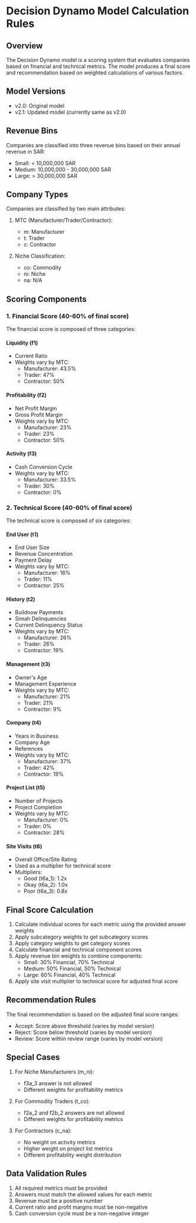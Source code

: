 # Decision Dynamo Model Calculation Rules

## Overview
The Decision Dynamo model is a scoring system that evaluates companies based on financial and technical metrics. The model produces a final score and recommendation based on weighted calculations of various factors.

## Model Versions
- v2.0: Original model
- v2.1: Updated model (currently same as v2.0)

## Revenue Bins
Companies are classified into three revenue bins based on their annual revenue in SAR:
- Small: < 10,000,000 SAR
- Medium: 10,000,000 - 30,000,000 SAR
- Large: > 30,000,000 SAR

## Company Types
Companies are classified by two main attributes:
1. MTC (Manufacturer/Trader/Contractor):
   - m: Manufacturer
   - t: Trader
   - c: Contractor

2. Niche Classification:
   - co: Commodity
   - ni: Niche
   - na: N/A

## Scoring Components

### 1. Financial Score (40-60% of final score)
The financial score is composed of three categories:

#### Liquidity (f1)
- Current Ratio
- Weights vary by MTC:
  - Manufacturer: 43.5%
  - Trader: 47%
  - Contractor: 50%

#### Profitability (f2)
- Net Profit Margin
- Gross Profit Margin
- Weights vary by MTC:
  - Manufacturer: 23%
  - Trader: 23%
  - Contractor: 50%

#### Activity (f3)
- Cash Conversion Cycle
- Weights vary by MTC:
  - Manufacturer: 33.5%
  - Trader: 30%
  - Contractor: 0%

### 2. Technical Score (40-60% of final score)
The technical score is composed of six categories:

#### End User (t1)
- End User Size
- Revenue Concentration
- Payment Delay
- Weights vary by MTC:
  - Manufacturer: 16%
  - Trader: 11%
  - Contractor: 25%

#### History (t2)
- Buildnow Payments
- Simah Delinquencies
- Current Delinquency Status
- Weights vary by MTC:
  - Manufacturer: 26%
  - Trader: 26%
  - Contractor: 19%

#### Management (t3)
- Owner's Age
- Management Experience
- Weights vary by MTC:
  - Manufacturer: 21%
  - Trader: 21%
  - Contractor: 9%

#### Company (t4)
- Years in Business
- Company Age
- References
- Weights vary by MTC:
  - Manufacturer: 37%
  - Trader: 42%
  - Contractor: 19%

#### Project List (t5)
- Number of Projects
- Project Completion
- Weights vary by MTC:
  - Manufacturer: 0%
  - Trader: 0%
  - Contractor: 28%

#### Site Visits (t6)
- Overall Office/Site Rating
- Used as a multiplier for technical score
- Multipliers:
  - Good (t6a_1): 1.2x
  - Okay (t6a_2): 1.0x
  - Poor (t6a_3): 0.8x

## Final Score Calculation

1. Calculate individual scores for each metric using the provided answer weights
2. Apply subcategory weights to get subcategory scores
3. Apply category weights to get category scores
4. Calculate financial and technical component scores
5. Apply revenue bin weights to combine components:
   - Small: 30% Financial, 70% Technical
   - Medium: 50% Financial, 50% Technical
   - Large: 60% Financial, 40% Technical
6. Apply site visit multiplier to technical score for adjusted final score

## Recommendation Rules
The final recommendation is based on the adjusted final score ranges:
- Accept: Score above threshold (varies by model version)
- Reject: Score below threshold (varies by model version)
- Review: Score within review range (varies by model version)

## Special Cases
1. For Niche Manufacturers (m_ni):
   - f3a_3 answer is not allowed
   - Different weights for profitability metrics

2. For Commodity Traders (t_co):
   - f2a_2 and f2b_2 answers are not allowed
   - Different weights for profitability metrics

3. For Contractors (c_na):
   - No weight on activity metrics
   - Higher weight on project list metrics
   - Different profitability weight distribution

## Data Validation Rules
1. All required metrics must be provided
2. Answers must match the allowed values for each metric
3. Revenue must be a positive number
4. Current ratio and profit margins must be non-negative
5. Cash conversion cycle must be a non-negative integer 